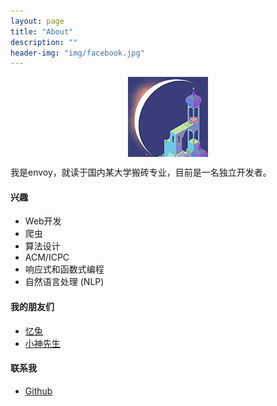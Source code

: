 ```yaml
---
layout: page
title: "About"
description: ""
header-img: "img/facebook.jpg"
---
```



<center>
    <p><img src="/img/envoy.png" align="center"></p>
</center>

我是envoy，就读于国内某大学搬砖专业，目前是一名独立开发者。

#### 兴趣

- Web开发
- 爬虫
- 算法设计
- ACM/ICPC
- 响应式和函数式编程
- 自然语言处理 (NLP)

#### 我的朋友们

- [忆兔](http://yirabbit.me)
- [小神先生](http://blog.alienx.cn)

#### 联系我

- [Github](https://github.com/lonelyenvoy)
